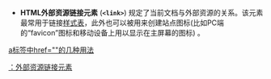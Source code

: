 * **HTML外部资源链接元素** (**`<link>`**) 规定了当前文档与外部资源的关系。该元素最常用于链接[样式表](https://developer.mozilla.org/zh-CN/docs/Glossary/CSS)，此外也可以被用来创建站点图标(比如PC端的“favicon”图标和移动设备上用以显示在主屏幕的图标) 。



[a标签中href=""的几种用法](https://blog.csdn.net/u010297791/article/details/52784879)

[<link>：外部资源链接元素](https://developer.mozilla.org/zh-CN/docs/Web/HTML/Element/link)

[]()

[]()

[]()

[]()





